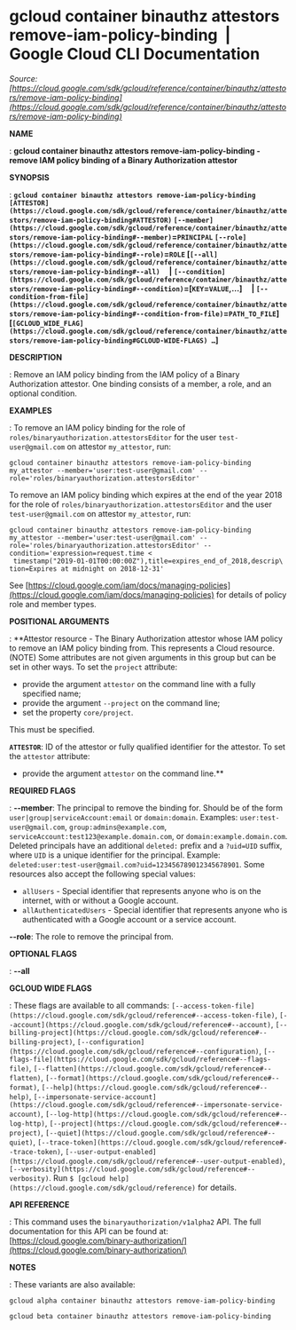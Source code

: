 # gcloud container binauthz attestors remove-iam-policy-binding  |  Google Cloud CLI Documentation

*Source: [https://cloud.google.com/sdk/gcloud/reference/container/binauthz/attestors/remove-iam-policy-binding](https://cloud.google.com/sdk/gcloud/reference/container/binauthz/attestors/remove-iam-policy-binding)*

**NAME**

: **gcloud container binauthz attestors remove-iam-policy-binding - remove IAM policy binding of a Binary Authorization attestor**

**SYNOPSIS**

: **`gcloud container binauthz attestors remove-iam-policy-binding` `[ATTESTOR](https://cloud.google.com/sdk/gcloud/reference/container/binauthz/attestors/remove-iam-policy-binding#ATTESTOR)` `[--member](https://cloud.google.com/sdk/gcloud/reference/container/binauthz/attestors/remove-iam-policy-binding#--member)`=`PRINCIPAL` `[--role](https://cloud.google.com/sdk/gcloud/reference/container/binauthz/attestors/remove-iam-policy-binding#--role)`=`ROLE` [`[--all](https://cloud.google.com/sdk/gcloud/reference/container/binauthz/attestors/remove-iam-policy-binding#--all)`     | `[--condition](https://cloud.google.com/sdk/gcloud/reference/container/binauthz/attestors/remove-iam-policy-binding#--condition)`=[`KEY`=`VALUE`,…]     | `[--condition-from-file](https://cloud.google.com/sdk/gcloud/reference/container/binauthz/attestors/remove-iam-policy-binding#--condition-from-file)`=`PATH_TO_FILE`] [`[GCLOUD_WIDE_FLAG](https://cloud.google.com/sdk/gcloud/reference/container/binauthz/attestors/remove-iam-policy-binding#GCLOUD-WIDE-FLAGS) …`]**

**DESCRIPTION**

: Remove an IAM policy binding from the IAM policy of a Binary Authorization
attestor. One binding consists of a member, a role, and an optional condition.

**EXAMPLES**

: To remove an IAM policy binding for the role of
`roles/binaryauthorization.attestorsEditor` for the user
`test-user@gmail.com` on attestor `my_attestor`, run:

```
gcloud container binauthz attestors remove-iam-policy-binding my_attestor --member='user:test-user@gmail.com' --role='roles/binaryauthorization.attestorsEditor'
```

To remove an IAM policy binding which expires at the end of the year 2018 for
the role of `roles/binaryauthorization.attestorsEditor` and the user
`test-user@gmail.com` on attestor `my_attestor`, run:

```
gcloud container binauthz attestors remove-iam-policy-binding my_attestor --member='user:test-user@gmail.com' --role='roles/binaryauthorization.attestorsEditor' --condition='expression=request.time <
 timestamp("2019-01-01T00:00:00Z"),title=expires_end_of_2018,descrip\
tion=Expires at midnight on 2018-12-31'
```

See [https://cloud.google.com/iam/docs/managing-policies](https://cloud.google.com/iam/docs/managing-policies)
for details of policy role and member types.

**POSITIONAL ARGUMENTS**

: **Attestor resource - The Binary Authorization attestor whose IAM policy to remove
an IAM policy binding from. This represents a Cloud resource. (NOTE) Some
attributes are not given arguments in this group but can be set in other ways.
To set the `project` attribute:

- provide the argument `attestor` on the command line with a fully
specified name;
- provide the argument `--project` on the command line;
- set the property `core/project`.

This must be specified.

**`ATTESTOR`**:
ID of the attestor or fully qualified identifier for the attestor.
To set the `attestor` attribute:

- provide the argument `attestor` on the command line.**

**REQUIRED FLAGS**

: **--member**:
The principal to remove the binding for. Should be of the form
`user|group|serviceAccount:email` or `domain:domain`.
Examples: `user:test-user@gmail.com`,
`group:admins@example.com`,
`serviceAccount:test123@example.domain.com`, or
`domain:example.domain.com`.
Deleted principals have an additional `deleted:` prefix and a
`?uid=UID` suffix, where ``UID`` is
a unique identifier for the principal. Example:
`deleted:user:test-user@gmail.com?uid=123456789012345678901`.
Some resources also accept the following special values:

- `allUsers` - Special identifier that represents anyone who is on the
internet, with or without a Google account.
- `allAuthenticatedUsers` - Special identifier that represents anyone
who is authenticated with a Google account or a service account.

**--role**:
The role to remove the principal from.

**OPTIONAL FLAGS**

: **--all**

**GCLOUD WIDE FLAGS**

: These flags are available to all commands: `[--access-token-file](https://cloud.google.com/sdk/gcloud/reference#--access-token-file)`,
`[--account](https://cloud.google.com/sdk/gcloud/reference#--account)`, `[--billing-project](https://cloud.google.com/sdk/gcloud/reference#--billing-project)`,
`[--configuration](https://cloud.google.com/sdk/gcloud/reference#--configuration)`,
`[--flags-file](https://cloud.google.com/sdk/gcloud/reference#--flags-file)`,
`[--flatten](https://cloud.google.com/sdk/gcloud/reference#--flatten)`, `[--format](https://cloud.google.com/sdk/gcloud/reference#--format)`, `[--help](https://cloud.google.com/sdk/gcloud/reference#--help)`, `[--impersonate-service-account](https://cloud.google.com/sdk/gcloud/reference#--impersonate-service-account)`,
`[--log-http](https://cloud.google.com/sdk/gcloud/reference#--log-http)`,
`[--project](https://cloud.google.com/sdk/gcloud/reference#--project)`, `[--quiet](https://cloud.google.com/sdk/gcloud/reference#--quiet)`, `[--trace-token](https://cloud.google.com/sdk/gcloud/reference#--trace-token)`, `[--user-output-enabled](https://cloud.google.com/sdk/gcloud/reference#--user-output-enabled)`,
`[--verbosity](https://cloud.google.com/sdk/gcloud/reference#--verbosity)`.
Run `$ [gcloud help](https://cloud.google.com/sdk/gcloud/reference)` for details.

**API REFERENCE**

: This command uses the `binaryauthorization/v1alpha2` API. The full
documentation for this API can be found at: [https://cloud.google.com/binary-authorization/](https://cloud.google.com/binary-authorization/)

**NOTES**

: These variants are also available:

```
gcloud alpha container binauthz attestors remove-iam-policy-binding
```

```
gcloud beta container binauthz attestors remove-iam-policy-binding
```